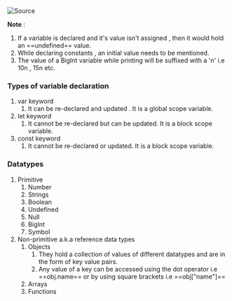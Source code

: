 ![Source](https://youtu.be/ajdRvxDWH4w?list=PLGjplNEQ1it_oTvuLRNqXfz_v_0pq6unW&t=1412)

**Note** :
1. If a variable is declared and it's value isn't assigned , then it would hold an ==undefined== value.
2. While declaring constants , an initial value needs to be mentioned.
3. The value of a BigInt variable while printing will be suffixed with a 'n' i.e 10n , 15n etc.

### Types of variable declaration
1. var keyword
	1. It can be re-declared and updated . It is a global scope variable.
2. let keyword
	1. It cannot be re-declared but can be updated. It is a block scope variable.
3. const keyword
	1. It cannot be re-declared or updated. It is a block scope variable.


### Datatypes
1. Primitive
	1. Number
	2. Strings
	3. Boolean
	4. Undefined
	5. Null
	6. BigInt
	7. Symbol
2. Non-primitive a.k.a reference data types
	1. Objects
		1. They hold a collection of values of different datatypes and are in the form of key value pairs.
		2. Any value of a key can be accessed using the dot operator i.e ==obj.name== or by using square brackets i.e ==obj["name"]==
	2. Arrays 
	3. Functions